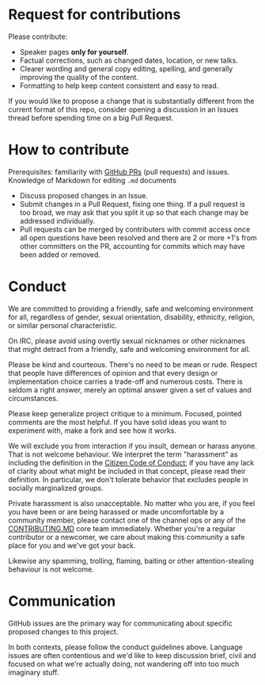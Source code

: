# Request for contributions

Please contribute:
- Speaker pages **only for yourself**.
- Factual corrections, such as changed dates, location, or new talks.
- Clearer wording and general copy editing, spelling, and generally improving the
  quality of the content.
- Formatting to help keep content consistent and easy to read.

If you would like to propose a change that is substantially different from the current format
of this repo, consider opening a discussion in an Issues thread before spending time on a big
Pull Request.


# How to contribute

Prerequisites: familiarity with [GitHub PRs](https://help.github.com/articles/using-pull-requests) (pull requests) and issues.
Knowledge of Markdown for editing `.md` documents

- Discuss proposed changes in an Issue.
- Submit changes in a Pull Request, fixing one thing. If a pull request is too broad, we may ask
  that you split it up so that each change may be addressed individually.
- Pull requests can be merged by contributers with commit access once all open questions have been
  resolved and there are 2 or more +1's from other committers on the PR, accounting for commits which
  may have been added or removed.

# Conduct

We are committed to providing a friendly, safe and welcoming environment for
all, regardless of gender, sexual orientation, disability, ethnicity, religion,
or similar personal characteristic.

On IRC, please avoid using overtly sexual nicknames or other nicknames that
might detract from a friendly, safe and welcoming environment for all.

Please be kind and courteous. There's no need to be mean or rude.
Respect that people have differences of opinion and that every design or
implementation choice carries a trade-off and numerous costs. There is seldom
a right answer, merely an optimal answer given a set of values and
circumstances.

Please keep generalize project critique to a minimum. Focused, pointed comments
are the most helpful. If you have solid ideas you want to experiment with, make
a fork and see how it works.

We will exclude you from interaction if you insult, demean or harass anyone.
That is not welcome behaviour. We interpret the term "harassment" as
including the definition in the
[Citizen Code of Conduct](http://citizencodeofconduct.org/);
if you have any lack of clarity about what might be included in that concept,
please read their definition. In particular, we don't tolerate behavior that
excludes people in socially marginalized groups.

Private harassment is also unacceptable. No matter who you are, if you feel
you have been or are being harassed or made uncomfortable by a community
member, please contact one of the channel ops or any of the
[CONTRIBUTING.MD](https://github.com/jden/CONTRIBUTING.md) core team
immediately. Whether you're a regular contributor or a newcomer, we care about
making this community a safe place for you and we've got your back.

Likewise any spamming, trolling, flaming, baiting or other attention-stealing
behaviour is not welcome.


# Communication

GitHub issues are the primary way for communicating about specific proposed
changes to this project.

In both contexts, please follow the conduct guidelines above. Language issues
are often contentious and we'd like to keep discussion brief, civil and focused
on what we're actually doing, not wandering off into too much imaginary stuff.
